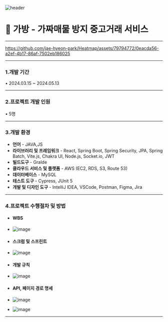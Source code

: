 ![header](https://capsule-render.vercel.app/api?type=Venom&color=auto&height=300&section=header&text=GABANG&fontSize=90)


# 💼 가방 - 가짜매물 방지 중고거래 서비스
---

https://github.com/jae-hyeon-park/Heatmap/assets/79794772/0eacda56-a2ef-4b17-86af-7502eb186025


---
### 1.개발 기간
• 2024.03.15 ~ 2024.05.13

---
### 2.프로젝트 개발 인원
• 5명

---
### 3.개발 환경
- **언어** - JAVA,JS
- **라이브러리 및 프레임워크** - React, Spring Boot, Spring Security, JPA, Spring Batch, Vite.js, Chakra UI, Node.js, Socket.io, JWT
- **빌드도구** - Gralde
- **클라우드 서비스 및 플랫폼** - AWS (EC2, RDS, S3, Route 53)
- **데이터베이스**  - MySQL
- **테스트 도구** - Cypress, JUnit 5
- **개발 및 디자인 도구** - IntelliJ IDEA, VSCode, Postman, Figma, Jira

---

### 4.프로젝트 수행절차 및 방법
- #### WBS
- ![image](https://github.com/jae-hyeon-park/Gabang/assets/79794772/ef5afc41-503d-45ea-a67a-c3bdb88813fe)

- #### 스크럼 및 스프린트
- ![image](https://github.com/jae-hyeon-park/Gabang/assets/79794772/9bb1a04b-dfe3-48d2-8d66-74c1a96d193c)

- #### 개발 규칙
- ![image](https://github.com/jae-hyeon-park/Gabang/assets/79794772/5778e8d7-cc1c-45e9-a006-94c1c6bae2dc)

- #### API, 페이지 경로 명세
- ![image](https://github.com/jae-hyeon-park/Gabang/assets/79794772/3a03a1fa-e2b6-48f9-97e6-d62d1b722e16)
- ![image](https://github.com/jae-hyeon-park/Gabang/assets/79794772/8c1741bb-8fa8-41cd-a4db-52aec8878ffc)


---
